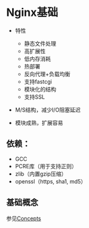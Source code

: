 # Nginx基础

- 特性
    - 静态文件处理
    - 高扩展性
    - 低内存消耗
    - 热部署
    - 反向代理+负载均衡
    - 支持fastcgi
    - 模块化的结构
    - 支持SSL

- M/S结构，减少I/O阻塞延迟

- 模块成熟，扩展容易

## 依赖：
- GCC
- PCRE库（用于支持正则）
- zlib（内置gzip压缩）
- openssl（https, sha1, md5）


## 基础概念
参见[Concepts](/nginx/Structure/Concepts.md)
